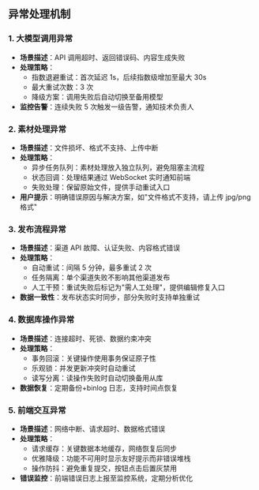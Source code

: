 ## 异常处理机制

### 1. 大模型调用异常

- **场景描述**：API 调用超时、返回错误码、内容生成失败
- **处理策略**：
  - 指数退避重试：首次延迟 1s，后续指数级增加至最大 30s
  - 最大重试次数：3 次
  - 降级方案：调用失败后自动切换至备用模型
- **监控告警**：连续失败 5 次触发一级告警，通知技术负责人

### 2. 素材处理异常

- **场景描述**：文件损坏、格式不支持、上传中断
- **处理策略**：
  - 异步任务队列：素材处理放入独立队列，避免阻塞主流程
  - 状态回调：处理结果通过 WebSocket 实时通知前端
  - 失败处理：保留原始文件，提供手动重试入口
- **用户提示**：明确错误原因与解决方案，如"文件格式不支持，请上传 jpg/png 格式"

### 3. 发布流程异常

- **场景描述**：渠道 API 故障、认证失败、内容格式错误
- **处理策略**：
  - 自动重试：间隔 5 分钟，最多重试 2 次
  - 任务隔离：单个渠道失败不影响其他渠道发布
  - 人工干预：重试失败后标记为"需人工处理"，提供编辑修复入口
- **数据一致性**：发布状态实时同步，部分失败时支持单独重试

### 4. 数据库操作异常

- **场景描述**：连接超时、死锁、数据约束冲突
- **处理策略**：
  - 事务回滚：关键操作使用事务保证原子性
  - 乐观锁：并发更新冲突时自动重试
  - 读写分离：读操作失败时自动切换备用从库
- **数据恢复**：定期备份+binlog 日志，支持时间点恢复

### 5. 前端交互异常

- **场景描述**：网络中断、请求超时、数据格式错误
- **处理策略**：
  - 请求缓存：关键数据本地缓存，网络恢复后同步
  - 优雅降级：功能不可用时显示友好提示而非错误堆栈
  - 操作防抖：避免重复提交，按钮点击后置灰禁用
- **错误监控**：前端错误日志上报至监控系统，定期分析优化
